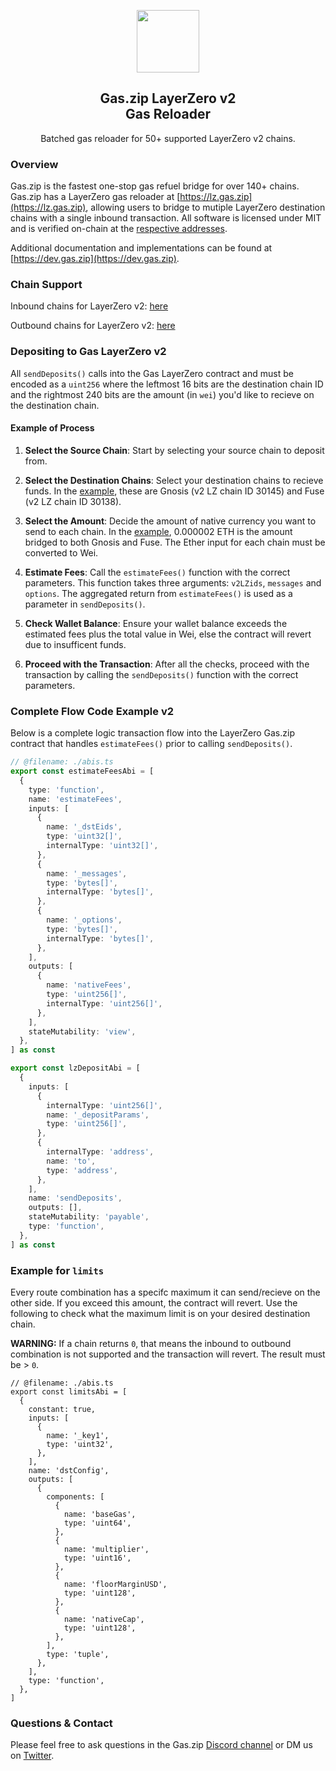 <p align="center">
 <img width="100px" src="https://www.gas.zip/_next/image?url=%2F_next%2Fstatic%2Fmedia%2FgasPump.e8ffd1df.png&w=128&q=75" align="center" />
 <h2 align="center">Gas.zip LayerZero v2<br>Gas Reloader</h2>
 <p align="center">Batched gas reloader for 50+ supported LayerZero v2 chains.</p>
</p>

### Overview

Gas.zip is the fastest one-stop gas refuel bridge for over 140+ chains. Gas.zip has a LayerZero gas reloader at [https://lz.gas.zip](https://lz.gas.zip), allowing users to bridge to mutiple LayerZero destination chains with a single inbound transaction. All software is licensed under MIT and is verified on-chain at the [respective addresses](https://dev.gas.zip/layerzero/chain-support/inbound). 

Additional documentation and implementations can be found at [https://dev.gas.zip](https://dev.gas.zip). 

### Chain Support 

Inbound chains for LayerZero v2: [here](https://dev.gas.zip/layerzero/chain-support/inbound)

Outbound chains for LayerZero v2: [here](https://dev.gas.zip/layerzero/chain-support/outbound)

### Depositing to Gas LayerZero v2

All `sendDeposits()` calls into the Gas LayerZero contract and must be encoded as a `uint256` where the leftmost 16 bits are the destination chain ID and the rightmost 240 bits are the amount (in `wei`) you'd like to recieve on the destination chain.

#### Example of Process

1. **Select the Source Chain**: Start by selecting your source chain to deposit from.

2. **Select the Destination Chains**: Select your destination chains to recieve funds. In the [example](/layerzero/v2/code-examples/completeFlow), these are Gnosis (v2 LZ chain ID 30145) and Fuse (v2 LZ chain ID 30138).

3. **Select the Amount**: Decide the amount of native currency you want to send to each chain. In the [example](/layerzero/v2/code-examples/completeFlow), 0.000002 ETH is the amount bridged to both Gnosis and Fuse. The Ether input for each chain must be converted to Wei.

4. **Estimate Fees**: Call the `estimateFees()` function with the correct parameters. This function takes three arguments: `v2LZids`, `messages` and `options`. The aggregated return from `estimateFees()` is used as a parameter in `sendDeposits()`.

5. **Check Wallet Balance**: Ensure your wallet balance exceeds the estimated fees plus the total value in Wei, else the contract will revert due to insufficent funds.

6. **Proceed with the Transaction**: After all the checks, proceed with the transaction by calling the `sendDeposits()` function with the correct parameters.

### Complete Flow Code Example v2

Below is a complete logic transaction flow into the LayerZero Gas.zip contract that handles `estimateFees()` prior to calling `sendDeposits()`.

```ts twoslash [viem]
// @filename: ./abis.ts
export const estimateFeesAbi = [
  {
    type: 'function',
    name: 'estimateFees',
    inputs: [
      {
        name: '_dstEids',
        type: 'uint32[]',
        internalType: 'uint32[]',
      },
      {
        name: '_messages',
        type: 'bytes[]',
        internalType: 'bytes[]',
      },
      {
        name: '_options',
        type: 'bytes[]',
        internalType: 'bytes[]',
      },
    ],
    outputs: [
      {
        name: 'nativeFees',
        type: 'uint256[]',
        internalType: 'uint256[]',
      },
    ],
    stateMutability: 'view',
  },
] as const

export const lzDepositAbi = [
  {
    inputs: [
      {
        internalType: 'uint256[]',
        name: '_depositParams',
        type: 'uint256[]',
      },
      {
        internalType: 'address',
        name: 'to',
        type: 'address',
      },
    ],
    name: 'sendDeposits',
    outputs: [],
    stateMutability: 'payable',
    type: 'function',
  },
] as const
```

### Example for `limits`

Every route combination has a specifc maximum it can send/recieve on the other side. If you exceed this amount, the contract will revert. Use the following to check what the maximum limit is on your desired destination chain.

**WARNING:** If a chain returns `0`, that means the inbound to outbound combination is not supported and the transaction will revert. The result must be > `0`.

```tsx twoslash [viem]
// @filename: ./abis.ts
export const limitsAbi = [
  {
    constant: true,
    inputs: [
      {
        name: '_key1',
        type: 'uint32',
      },
    ],
    name: 'dstConfig',
    outputs: [
      {
        components: [
          {
            name: 'baseGas',
            type: 'uint64',
          },
          {
            name: 'multiplier',
            type: 'uint16',
          },
          {
            name: 'floorMarginUSD',
            type: 'uint128',
          },
          {
            name: 'nativeCap',
            type: 'uint128',
          },
        ],
        type: 'tuple',
      },
    ],
    type: 'function',
  },
]
```

### Questions & Contact 

Please feel free to ask questions in the Gas.zip [Discord channel](https://discord.gg/gasdotzip) or DM us on [Twitter](https://twitter.com/gasdotzip). 
